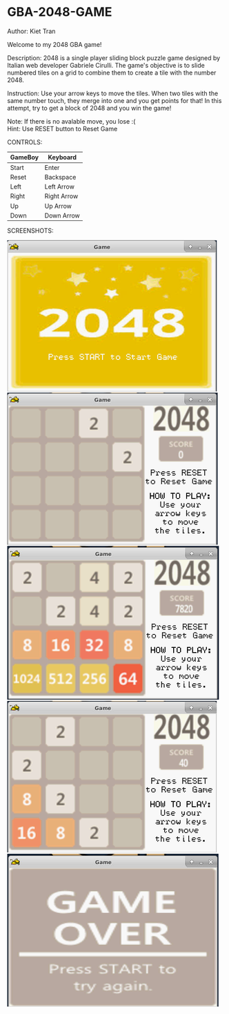 GBA-2048-GAME
========================
Author: Kiet Tran

Welcome to my 2048 GBA game!

Description: 2048 is a single player sliding block puzzle game designed by Italian web developer Gabriele Cirulli. The game's objective is to slide numbered tiles on a grid to combine them to create a tile with the number 2048.

Instruction:
	Use your arrow keys to move the tiles. When two tiles with the same number touch, they merge into one and you get points for that! In this attempt, try to get a block of 2048 and you win the game!

Note: 
    If there is no avalable move, you lose :(      
Hint: Use RESET button to Reset Game

CONTROLS:

GameBoy | Keyboard
--------|----------
  Start | Enter
  Reset | Backspace
   Left | Left Arrow
  Right | Right Arrow
  Up    | Up Arrow
  Down  | Down Arrow
   
   
SCREENSHOTS:

![image](./screenshots/startgameImage.png)
![image](./screenshots/initialgameImage.png)
![image](./screenshots/duringgameImage.png)
![image](./screenshots/duringgameImage2.png)
![image](./screenshots/gameoverImage.png)

